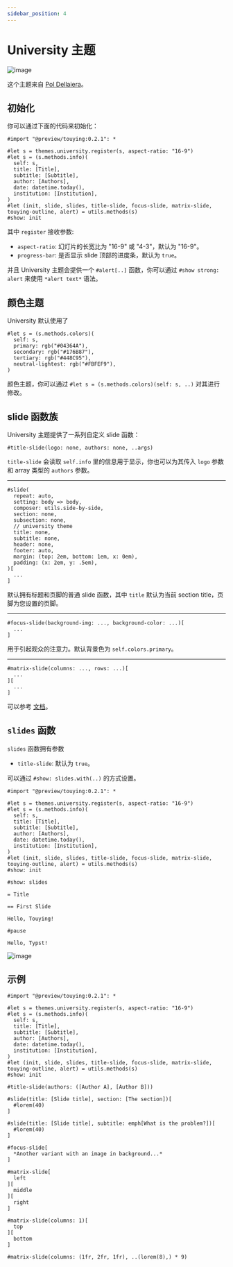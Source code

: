 ```yaml
---
sidebar_position: 4
---
```


# University 主题

![image](https://github.com/touying-typ/touying/assets/34951714/a9023bb3-0ef2-45eb-b23c-f94cc68a6fdd)

这个主题来自 [Pol Dellaiera](https://github.com/drupol)。

## 初始化

你可以通过下面的代码来初始化：

```typst
#import "@preview/touying:0.2.1": *

#let s = themes.university.register(s, aspect-ratio: "16-9")
#let s = (s.methods.info)(
  self: s,
  title: [Title],
  subtitle: [Subtitle],
  author: [Authors],
  date: datetime.today(),
  institution: [Institution],
)
#let (init, slide, slides, title-slide, focus-slide, matrix-slide, touying-outline, alert) = utils.methods(s)
#show: init
```

其中 `register` 接收参数:

- `aspect-ratio`: 幻灯片的长宽比为 "16-9" 或 "4-3"，默认为 "16-9"。
- `progress-bar`: 是否显示 slide 顶部的进度条，默认为 `true`。

并且 University 主题会提供一个 `#alert[..]` 函数，你可以通过 `#show strong: alert` 来使用 `*alert text*` 语法。

## 颜色主题

University 默认使用了

```typst
#let s = (s.methods.colors)(
  self: s,
  primary: rgb("#04364A"),
  secondary: rgb("#176B87"),
  tertiary: rgb("#448C95"),
  neutral-lightest: rgb("#FBFEF9"),
)
```

颜色主题，你可以通过 `#let s = (s.methods.colors)(self: s, ..)` 对其进行修改。

## slide 函数族

University 主题提供了一系列自定义 slide 函数：

```typst
#title-slide(logo: none, authors: none, ..args)
```

`title-slide` 会读取 `self.info` 里的信息用于显示，你也可以为其传入 `logo` 参数和 array 类型的 `authors` 参数。

---

```typst
#slide(
  repeat: auto,
  setting: body => body,
  composer: utils.side-by-side,
  section: none,
  subsection: none,
  // university theme
  title: none,
  subtitle: none,
  header: none,
  footer: auto,
  margin: (top: 2em, bottom: 1em, x: 0em),
  padding: (x: 2em, y: .5em),
)[
  ...
]
```
默认拥有标题和页脚的普通 slide 函数，其中 `title` 默认为当前 section title，页脚为您设置的页脚。

---

```typst
#focus-slide(background-img: ..., background-color: ...)[
  ...
]
```
用于引起观众的注意力。默认背景色为 `self.colors.primary`。

---

```typst
#matrix-slide(columns: ..., rows: ...)[
  ...
][
  ...
]
```
可以参考 [文档](https://polylux.dev/book/themes/gallery/university.html)。


## `slides` 函数

`slides` 函数拥有参数

- `title-slide`: 默认为 `true`。

可以通过 `#show: slides.with(..)` 的方式设置。

```typst
#import "@preview/touying:0.2.1": *

#let s = themes.university.register(s, aspect-ratio: "16-9")
#let s = (s.methods.info)(
  self: s,
  title: [Title],
  subtitle: [Subtitle],
  author: [Authors],
  date: datetime.today(),
  institution: [Institution],
)
#let (init, slide, slides, title-slide, focus-slide, matrix-slide, touying-outline, alert) = utils.methods(s)
#show: init

#show: slides

= Title

== First Slide

Hello, Touying!

#pause

Hello, Typst!
```

![image](https://github.com/touying-typ/touying/assets/34951714/58971045-0b0d-46cb-acc2-caf766c2432d)


## 示例

```typst
#import "@preview/touying:0.2.1": *

#let s = themes.university.register(s, aspect-ratio: "16-9")
#let s = (s.methods.info)(
  self: s,
  title: [Title],
  subtitle: [Subtitle],
  author: [Authors],
  date: datetime.today(),
  institution: [Institution],
)
#let (init, slide, slides, title-slide, focus-slide, matrix-slide, touying-outline, alert) = utils.methods(s)
#show: init

#title-slide(authors: ([Author A], [Author B]))

#slide(title: [Slide title], section: [The section])[
  #lorem(40)
]

#slide(title: [Slide title], subtitle: emph[What is the problem?])[
  #lorem(40)
]

#focus-slide[
  *Another variant with an image in background...*
]

#matrix-slide[
  left
][
  middle
][
  right
]

#matrix-slide(columns: 1)[
  top
][
  bottom
]

#matrix-slide(columns: (1fr, 2fr, 1fr), ..(lorem(8),) * 9)
```

